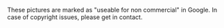 These pictures are marked as "useable for non commercial" in Google. In case of
copyright issues, please get in contact.
